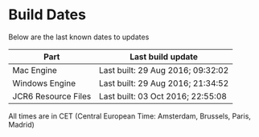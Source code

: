 # Build Dates

Below are the last known dates to updates

Part | Last build update
-----|-----
Mac Engine | Last built: 29 Aug 2016; 09:32:02
Windows Engine | Last built: 29 Aug 2016; 21:34:52
JCR6 Resource Files | Last built: 03 Oct 2016; 22:55:08
All times are in CET (Central European Time: Amsterdam, Brussels, Paris, Madrid)



